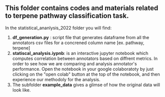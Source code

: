 ## This folder contains codes and materials related to terpene pathway classification task.

In the statistical_ananlysis_2022 folder you will find:
1. **df_generation.py** : script file that generates dataframe from all the annotators csv files for a concrened column name [ex. pathway, terpene]
2. **statiscal_analysis.iypnb**: is an interactive jupyter notebook which computes correlation between annotators based on diffrent metrics. In order to see how we are comparing and analysis annotator's performance. Open the notebook in your google colaboratoty by just clicking on the "open colab" button at the top of the notebook, and then experience our methodoly for the analysis. 
3. The subfolder **example_data** gives a glimse of how the original data will look like.





